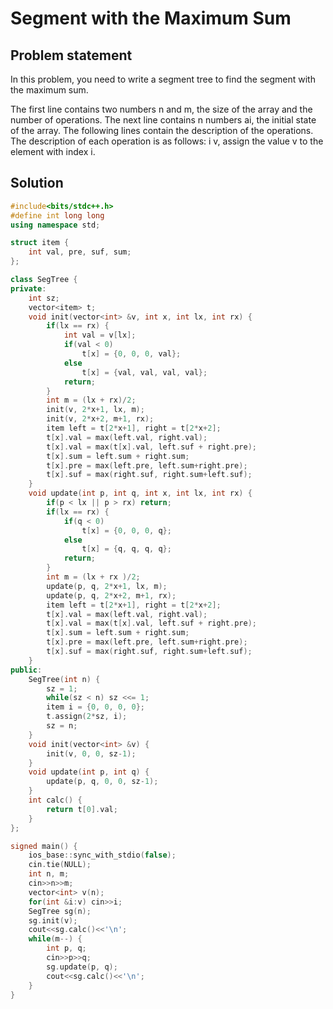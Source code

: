 # Segment with the Maximum Sum

## Problem statement

In this problem, you need to write a segment tree to find the segment with the maximum sum.

The first line contains two numbers n and m, the size of the array and the number of operations. The next line contains n numbers ai, the initial state of the array. The following lines contain the description of the operations. The description of each operation is as follows: i v, assign the value v to the element with index i.

## Solution

```cpp
#include<bits/stdc++.h>
#define int long long
using namespace std;

struct item {
    int val, pre, suf, sum;
};

class SegTree {
private:
    int sz;
    vector<item> t;
    void init(vector<int> &v, int x, int lx, int rx) {
        if(lx == rx) {
            int val = v[lx];
            if(val < 0)
                t[x] = {0, 0, 0, val};
            else
                t[x] = {val, val, val, val};
            return;
        }
        int m = (lx + rx)/2;
        init(v, 2*x+1, lx, m);
        init(v, 2*x+2, m+1, rx);
        item left = t[2*x+1], right = t[2*x+2];
        t[x].val = max(left.val, right.val);
        t[x].val = max(t[x].val, left.suf + right.pre);
        t[x].sum = left.sum + right.sum;
        t[x].pre = max(left.pre, left.sum+right.pre);
        t[x].suf = max(right.suf, right.sum+left.suf);
    }
    void update(int p, int q, int x, int lx, int rx) {
        if(p < lx || p > rx) return;
        if(lx == rx) {
            if(q < 0)
                t[x] = {0, 0, 0, q};
            else
                t[x] = {q, q, q, q};
            return;
        }
        int m = (lx + rx )/2;
        update(p, q, 2*x+1, lx, m);
        update(p, q, 2*x+2, m+1, rx);
        item left = t[2*x+1], right = t[2*x+2];
        t[x].val = max(left.val, right.val);
        t[x].val = max(t[x].val, left.suf + right.pre);
        t[x].sum = left.sum + right.sum;
        t[x].pre = max(left.pre, left.sum+right.pre);
        t[x].suf = max(right.suf, right.sum+left.suf);
    }
public:
    SegTree(int n) {
        sz = 1;
        while(sz < n) sz <<= 1;
        item i = {0, 0, 0, 0};
        t.assign(2*sz, i);
        sz = n;
    }
    void init(vector<int> &v) {
        init(v, 0, 0, sz-1);
    }
    void update(int p, int q) {
        update(p, q, 0, 0, sz-1);
    }
    int calc() {
        return t[0].val;
    }
};

signed main() {
    ios_base::sync_with_stdio(false);
    cin.tie(NULL);
    int n, m;
    cin>>n>>m;
    vector<int> v(n);
    for(int &i:v) cin>>i;
    SegTree sg(n);
    sg.init(v);
    cout<<sg.calc()<<'\n';
    while(m--) {
        int p, q;
        cin>>p>>q;
        sg.update(p, q);
        cout<<sg.calc()<<'\n';
    }
}
```
